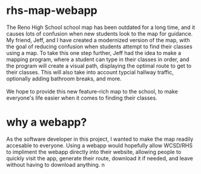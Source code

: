 # rhs-map-webapp
The Reno High School school map has been outdated for a long time, and it causes lots of confusion when new students look to the map for guidance. My friend, Jeff, and I have created a modernized version of the map, with the goal of reducing confusion when students attempt to find their classes using a map. To take this one step further, Jeff had the idea to make a mapping program, where a student can type in their classes in order, and the program will create a visual path, displaying the optimal route to get to their classes. This will also take into account typcial hallway traffic, optionally adding bathroom breaks, and more.
<br /> <br />
We hope to provide this new feature-rich map to the school, to make everyone's life easier when it comes to finding their classes.
<br/>
# why a webapp?
As the software developer in this project, I wanted to make the map readily accesable to everyone. Using a webapp would hopefully allow WCSD/RHS to impliment the webapp directly into their website, allowing people to quickly visit the app, generate their route, download it if needed, and leave without having to download anything. n